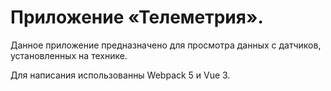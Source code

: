 # Приложение «Телеметрия».

Данное приложение предназначено для просмотра данных с датчиков, установленных на технике.

Для написания использованны Webpack 5 и Vue 3.